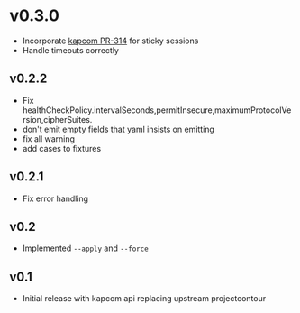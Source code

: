 # v0.3.0
- Incorporate [kapcom PR-314](https://git.corp.adobe.com/adobe-platform/kapcom/pull/314) for sticky sessions
- Handle timeouts correctly

## v0.2.2
- Fix healthCheckPolicy.intervalSeconds,permitInsecure,maximumProtocolVersion,cipherSuites.
- don't emit empty fields that yaml insists on emitting
- fix all warning
- add cases to fixtures
 
## v0.2.1
- Fix error handling

## v0.2
- Implemented `--apply` and `--force`

## v0.1
- Initial release with kapcom api replacing upstream projectcontour
